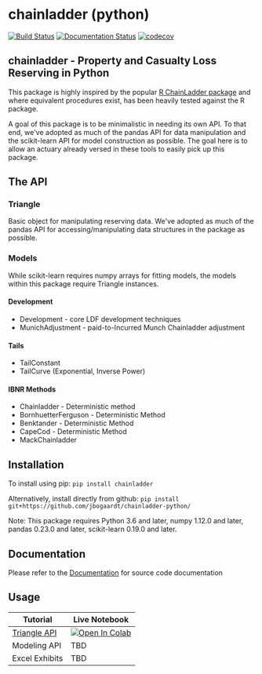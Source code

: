 # chainladder (python)
[![Build Status](https://travis-ci.org/jbogaardt/chainladder-python.svg?branch=master)](https://travis-ci.org/jbogaardt/chainladder-python)
[![Documentation Status](https://readthedocs.org/projects/chainladder-python/badge/?version=latest)](http://chainladder-python.readthedocs.io/en/latest/?badge=latest)
[![codecov](https://codecov.io/gh/jbogaardt/chainladder-python/branch/master/graph/badge.svg)](https://codecov.io/gh/jbogaardt/chainladder-python)

## chainladder - Property and Casualty Loss Reserving in Python
This package is highly inspired by the popular [R ChainLadder package](https://github.com/mages/ChainLadder) and where equivalent procedures exist, has been heavily tested against the R package.

A goal of this package is to be minimalistic in needing its own API.  To that end,
we've adopted as much of the pandas API for data manipulation and the scikit-learn API for model construction as possible.  The goal here is to allow an actuary already versed in these tools to easily pick up this package.

## The API
### Triangle
  Basic object for manipulating reserving data.  We've adopted as much of the pandas API for accessing/manipulating data structures in the package as possible.

### Models
While scikit-learn requires numpy arrays for fitting models, the models within
this package require Triangle instances.

#### Development
  - Development - core LDF development techniques
  - MunichAdjustment - paid-to-Incurred Munch Chainladder adjustment

#### Tails
  - TailConstant
  - TailCurve (Exponential, Inverse Power)

#### IBNR Methods
  - Chainladder - Deterministic method
  - BornhuetterFerguson - Deterministic Method
  - Benktander - Deterministic Method
  - CapeCod - Deterministic Method
  - MackChainladder

## Installation
To install using pip:
`pip install chainladder`

Alternatively, install directly from github:
`pip install git+https://github.com/jbogaardt/chainladder-python/`

Note: This package requires Python 3.6 and later, numpy 1.12.0 and later,
pandas 0.23.0 and later, scikit-learn 0.19.0 and later.


## Documentation
Please refer to the [Documentation](http://chainladder-python.readthedocs.io/) for source code documentation

## Usage
|Tutorial|Live Notebook|
|--------|-----|
|[Triangle API](https://github.com/jbogaardt/chainladder-python/blob/triangle_rewrite/notebooks/triangle_demo.ipynb)|[![Open In Colab](https://colab.research.google.com/assets/colab-badge.svg)](https://colab.research.google.com/github/jbogaardt/chainladder-python/blob/triangle_rewrite/notebooks/triangle_demo.ipynb#scrollTo=JTvUhh3GBxrf)|
|Modeling API|TBD|
|Excel Exhibits|TBD|

